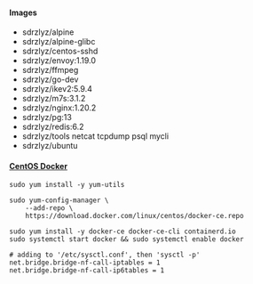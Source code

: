 #### Images

- sdrzlyz/alpine
- sdrzlyz/alpine-glibc
- sdrzlyz/centos-sshd
- sdrzlyz/envoy:1.19.0
- sdrzlyz/ffmpeg
- sdrzlyz/go-dev
- sdrzlyz/ikev2:5.9.4
- sdrzlyz/m7s:3.1.2
- sdrzlyz/nginx:1.20.2
- sdrzlyz/pg:13
- sdrzlyz/redis:6.2
- sdrzlyz/tools netcat tcpdump psql mycli
- sdrzlyz/ubuntu

#### [CentOS Docker](https://docs.docker.com/engine/install/centos/)

```
sudo yum install -y yum-utils

sudo yum-config-manager \
    --add-repo \
    https://download.docker.com/linux/centos/docker-ce.repo

sudo yum install -y docker-ce docker-ce-cli containerd.io
sudo systemctl start docker && sudo systemctl enable docker
```

```
# adding to '/etc/sysctl.conf', then 'sysctl -p'
net.bridge.bridge-nf-call-iptables = 1
net.bridge.bridge-nf-call-ip6tables = 1
```

